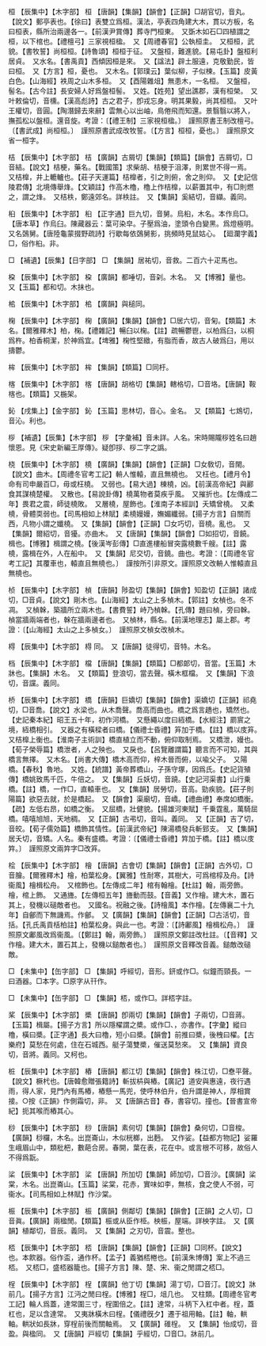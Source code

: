 <!-- { "loadSidebar": true } -->
桓	【辰集中】【木字部】	桓	【唐韻】【集韻】【韻會】【正韻】□胡官切，音丸。【說文】郵亭表也。【徐曰】表雙立爲桓。漢法，亭表四角建大木，貫以方板，名曰桓表，縣所治兩邊各一。【前漢尹賞傳】葬寺門桓東。　又斲木如石□四植謂之桓，以下棺也。【禮檀弓】三家視桓楹。　又【周禮春官】公執桓圭。　又桓桓，武貌。【書牧誓】尚桓桓。【詩魯頌】桓桓于征。　又盤桓，難進貌。【易屯卦】盤桓利居貞。　又水名。【書禹貢】西傾因桓是來。　又【諡法】辟土服遠，克敬勤民，皆曰桓。　又【方言】桓，憂也。　又木名。【郭璞云】葉似柳，子似楝。【玉篇】皮黃白色。【山海經】袟周之山木多桓。　又【酉陽雜俎】無患木，一名桓。　又盤桓，髻名。【古今註】長安婦人好爲盤桓髻。　又姓。【姓苑】望出譙郡，漢有桓榮。　又叶敕倫切，音櫄。【漢高彪詩】古之君子，卽戎忘身。明其果毅，尚其桓桓。　又叶王權切，音圓。【陶潛歸去來辭】雲無心以出岫，鳥倦飛而知還。景翳翳以將入，撫孤松以盤桓。還音旋。考證：〔【禮王制】三家視桓楹。〕　謹照原書王制改檀弓。〔【書武成】尚桓桓。〕　謹照原書武成改牧誓。〔【方言】桓桓，憂也。〕　謹照原文省一桓字。 

桔	【辰集中】【木字部】	桔	【廣韻】古屑切【集韻】【類篇】【韻會】吉屑切，□音結。【說文】桔梗，藥名。【戰國策】求柴胡、桔梗于沮澤，則累世不得一焉。　又桔橰，井上轆轤也。【莊子天運篇】桔橰者，引之則俯，舍之則仰。　又【史記信陵君傳】北境傳舉烽。【文穎註】作高木櫓，櫓上作桔橰，以薪置其中，有□則燃之，謂之烽。　又桔柣，鄭遠郊名。詳柣註。　又【集韻】奚結切，音纈。義同。

桕	【辰集中】【木字部】	桕	【正字通】巨九切，音舅。烏桕，木名。本作烏□。【唐本草】作烏臼。陳藏器云：葉可染皁。子壓爲油，塗頭令白變黑。爲燈極明。又名鵶舅。【唐陸龜蒙掇野疏詩】行歇每依鵶舅影，挑頻時見鼠姑心。　【廻瀾字義】□，俗作桕。非。

□	【補遺】【辰集】【日字部】	□	【集韻】居祐切，音救。二百六十疋馬也。

桗	【辰集中】【木字部】	桗	【廣韻】都唾切，音刴。木名。　又【博雅】量也。　又【玉篇】都和切。木抺也。

桘	【辰集中】【木字部】	桘	【廣韻】與槌同。

椈	【辰集中】【木字部】	椈	【廣韻】【集韻】【韻會】□居六切，音匊。【類篇】木名。【爾雅釋木】柏，椈。【禮雜記】暢臼以椈。【註】疏暢鬱鬯，以柏爲臼，以桐爲杵。柏香桐潔，於神爲宜。【埤雅】椈性堅緻，有脂而香，故古人破爲臼，用以擣鬱。

桙	【辰集中】【木字部】	桙	【集韻】【類篇】□同杅。

楁	【辰集中】【木字部】	楁	【唐韻】胡格切【集韻】轄格切，□音垎。【唐韻】鞍楁也。【類篇】又椸架。

鈊	【戌集上】【金字部】	鈊	【玉篇】思林切，音心。金名。　又【類篇】七鴆切，音沁。利也。

桚	【補遺】【辰集】【木字部】	桚	【字彙補】音未詳。人名。宋時賜隴桚姓名曰趙懷恩。見《宋史新編王厚傳》。疑卽拶、桚二字之譌。

桡	【辰集中】【木字部】	橈	【廣韻】【集韻】【韻會】【正韻】□女敎切，音閙。【說文】曲木。【周禮冬官考工記】輈人惟轅，直且無橈也。　又枉也。【禮月令】命有司申嚴百□，毋或枉橈。　又弱也。【易大過】棟橈，凶。【前漢高帝紀】與酈食其謀橈楚權。　又散也。【易說卦傳】橈萬物者莫疾乎風。　又摧折也。【左傳成二年】畏君之震，師徒橈敗。　又層橈，屋飾也。【淮南子本經訓】夭矯曾橈。　又柔橈，骨體耎弱也。【司馬相如上林賦】柔橈嫚嫚，嫵媚纖弱。【揚子方言】自關而西，凡物小謂之孅橈。　又【集韻】【韻會】【正韻】□女巧切，音橈。亂也。　又【集韻】爾紹切，音獶。亦曲木。　又【唐韻】【集韻】【韻會】□如招切，音饒。楫也。【博雅】楫謂之橈。【後漢岑彭傳】□直進樓船冒突露橈數千艘。【註】露橈，露楫在外，人在船中。　又【集韻】尼交切，音鐃。曲也。考證：〔【周禮冬官考工記】其覆車也，轅直且無橈也。〕　謹按所引非原文。謹照原文改輈人惟轅直且無橈也。 

桢	【辰集中】【木字部】	楨	【唐韻】陟盈切【集韻】【韻會】知盈切【正韻】諸成切，□音貞。【說文】剛木也。【山海經】太山之上多楨木。【郭註】女楨也。冬不凋。　又楨榦，築牆所立兩木也。【書費誓】峙乃楨榦。【孔傳】題曰楨，旁曰榦。楨當牆兩端者也，榦在牆兩邊者也。　又楨林，縣名。【前漢地理志】屬上郡。考證：〔【山海經】太山之上多楨女。〕　謹照原文楨女改楨木。 

棏	【辰集中】【木字部】	棏	同。　又【唐韻】徒得切，音特。木名。

档	【辰集中】【木字部】	檔	【唐韻】【集韻】【類篇】□都郞切，音當。【玉篇】木牀也。【集韻】木名。　又【類篇】登浪切，當去聲。橫木框檔。　又【集韻】下浪切，音讜。義同。

桥	【辰集中】【木字部】	橋	【唐韻】巨嬌切【集韻】【韻會】渠嬌切【正韻】祁堯切，□音喬。【說文】水梁也。从木喬聲。喬高而曲也。橋之爲言趫也，矯然也。【史記秦本紀】昭王五十年，初作河橋。　又懸繩以度曰絚橋。【水經注】罽賔之境，絚橋相引。　又器之有橫樑者曰橋。【儀禮士昏禮】笲加于橋。【註】橋以庋笲。　又桔橰上衡也。【淮南子主術訓】橋直植立而不動，俯仰取制焉。　又橋泄，嫚也。【荀子榮辱篇】橋泄者，人之殃也。　又戾也。【呂覽離謂篇】聽言而不可知，其與橋言無擇。　又木名。【尚書大傳】橋木高而仰，梓木晉而俯，以喩父子。　又陽橋。【春秋】魯地。　又姓。【統譜】黃帝葬橋山，子孫守塚，因爲氏。【史記貨殖傳】橋姚致馬千匹，牛倍之。　又【集韻】丘妖切，音蹺。【史記河渠書】山行乗橋。【註】橋，一作□，直轅車也。　又【集韻】居勞切，音高。勁疾貌。【莊子則陽篇】欲惡去就，於是橋起。　又【韻會】渠廟切，音嶠。【禮曲禮】奉席如橋衡。【疏】左低右昂，如橋之衡。　又屈橋，壯健貌。【揚雄河東賦】千乗霆亂，萬騎屈橋。嘻嘻旭旭，天地稠。　又【正韻】古弔切，音叫。義同。　又【正韻】吉了切，音皎。【荀子儒効篇】橋飾其情性。【前漢武帝紀】陳湯橋發兵斬郅支。　又【集韻】居夭切，音矯。人名。秦有盛橋。考證：〔【儀禮士昏禮】筓加于橋。【註】橋以庋筓。〕　謹照原文兩筓字□改笲。 

桧	【辰集中】【木字部】	檜	【唐韻】古會切【集韻】【韻會】【正韻】古外切，□音膾。【爾雅釋木】檜，柏葉松身。【翼雅】性耐寒，其樹大，可爲棺椁及舟。【詩衞風】檜楫松舟。　又棺飾也。【左傳成二年】棺有翰檜。【杜註】翰，兩旁飾。檜，棺上飾。　又通旝。【左傳桓五年】旝動而鼓。【音義】又作檜。建大木，置石其上，發機以磓敵者也。　又國名。祝融之後。【詩檜風】本作檜。【左傳襄二十九年】自鄶而下無譏焉。作鄶。　又【廣韻】【集韻】【韻會】【正韻】□古活切，音括。【孔氏禹貢栝柏註】柏葉松身。與此一也。考證：〔【詩鄘風】檜楫松舟。〕　謹照原文鄘風改爲衞風。〔【鄭註】翰，兩旁飾。〕　謹照原文鄭註改杜註。〔【音釋】又作檜。建大木，置石其上，發機以鎚敵者也。〕　謹照原文音釋改音義。鎚敵改磓敵。 

□	【未集中】【缶字部】	□	【集韻】呼經切，音形。鈃或作□。似鐘而頸長。一曰酒器。□本字。□原字从幵作。

□	【未集中】【缶字部】	□	【集韻】桮，或作□。詳桮字註。

桨	【辰集中】【木字部】	槳	【唐韻】卽兩切【集韻】【韻會】子兩切，□音蔣。【玉篇】楫屬。【揚子方言】所以隱櫂謂之槳。或作□、，亦書作。【字彙】縱曰櫓，橫曰槳。【正字通】長大曰櫓，短小曰槳。【韻會】前推曰槳，後栧曰櫂。【古樂府】莫愁在何處，住在石城西。艇子蕩雙槳，催送莫愁來。　又【集韻】資良切，音將。義同。又柯也。

桩	【辰集中】【木字部】	樁	【唐韻】都江切【集韻】【韻會】株江切，□憃平聲。【說文】橛杙也。【唐韓愈贈張籍詩】斬拔枿與樁。【廣記】道安與惠遠，夜行遇雨，得人家，見門內有馬樁，樁懸一馬兜，使呼林伯升，伯升謂是神人，厚相賞接。○按《正韻》作側霜切，非。　又【唐韻古音】舂，書容切。撞也。【晉書宣帝紀】扼其喉而樁其心。

桫	【辰集中】【木字部】	桫	【唐韻】素何切【集韻】【韻會】桑何切，□音梭。【廣韻】桫欏，木名。出崑崙山，木似桄榔，出麪。　又作娑。【益都方物記】娑羅生峨眉山中，類枇杷，數葩合房。春開，葉在表，花在中。或言根不可移，故俗人不得爲翫。

桬	【辰集中】【木字部】	桬	【唐韻】所加切【集韻】師加切，□音沙。【廣韻】桬棠，木名。出崑崙山。【玉篇】桬棠，花赤，實味如李，無核，食之使人不弱，可衞水。【司馬相如上林賦】作沙棠。

桭	【辰集中】【木字部】	桭	【廣韻】側鄰切【集韻】【韻會】【正韻】之人切，□音眞。【廣韻】兩楹閒。【類篇】桭或从臣作栕。柍桭，屋端。詳柍字註。　又【廣韻】植鄰切，音辰。義同。　又【集韻】之刃切，音震。整也。

桮	【辰集中】【木字部】	桮	【唐韻】【集韻】【韻會】【正韻】□同杯。【說文】也。本飮器。俗作盃，通作杯。【孟子】義猶桮棬也。【前漢朱博傳】案上不過三桮。　又桮□，盛桮器籠也。【揚子方言】陳、楚、宋、衞之閒謂之桮□。

桯	【辰集中】【木字部】	桯	【廣韻】他丁切【集韻】湯丁切，□音汀。【說文】牀前几。【揚子方言】江沔之閒曰桯。【博雅】桯□，俎几也。　又柱類。【周禮冬官考工記】輪人爲蓋，達常圍三寸，桯圍倍之。【註】達常，斗柄下入杠中者。桯，蓋杠也，足以含達常。　又夷牀橫木曰桯。【儀禮旣夕】遷于祖用軸。【註】軸，輁軸。輁狀如長牀，穿桯前後而關軸焉。　又【廣韻】碓桯。　又【集韻】怡成切，音盈。與楹同。　又【唐韻】戸經切【集韻】乎經切，□音□。牀前几。

